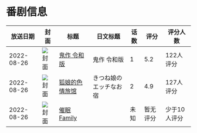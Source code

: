 # 番剧信息

|放送日期|封面|标题|日文标题|话数|评分|评分人数|
|---|---|---|---|---|---|---|
|2022-08-26|![封面](https://bangumi.tv/img/no_icon_subject.png)|[鬼作 令和版](https://bangumi.tv/subject/372317)|鬼作 令和版|1|5.2|122人评分|
|2022-08-26|![封面](https://bangumi.tv/img/no_icon_subject.png)|[狐娘的色情旅馆](https://bangumi.tv/subject/385559)|きつね娘のエッチなお宿|2|4.9|127人评分|
|2022-08-26|![封面](https://bangumi.tv/img/no_icon_subject.png)|[催眠Family](https://bangumi.tv/subject/398931)||未知|暂无评分|少于10人评分|
